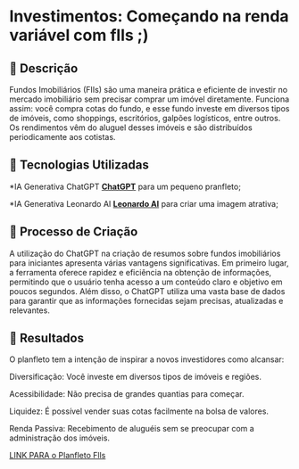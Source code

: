 # Investimentos: Começando na renda variável com flls ;)

## 📒 Descrição
Fundos Imobiliários (FIIs) são uma maneira prática e eficiente de investir no mercado imobiliário sem precisar comprar um imóvel diretamente. Funciona assim: você compra cotas do fundo, e esse fundo investe em diversos tipos de imóveis, como shoppings, escritórios, galpões logísticos, entre outros. Os rendimentos vêm do aluguel desses imóveis e são distribuídos periodicamente aos cotistas.

## 🤖 Tecnologias Utilizadas
*IA Generativa ChatGPT **[ChatGPT](https://chat.openai.com)** para um pequeno pranfleto;

*IA Generativa Leonardo AI **[Leonardo AI](https://leonardo.ai)** para criar uma imagem atrativa;

## 🧐 Processo de Criação
A utilização do ChatGPT na criação de resumos sobre fundos imobiliários para iniciantes apresenta várias vantagens significativas. Em primeiro lugar, a ferramenta oferece rapidez e eficiência na obtenção de informações, permitindo que o usuário tenha acesso a um conteúdo claro e objetivo em poucos segundos. Além disso, o ChatGPT utiliza uma vasta base de dados para garantir que as informações fornecidas sejam precisas, atualizadas e relevantes.

## 🚀 Resultados
O planfleto tem a intenção de inspirar a novos investidores como alcansar:

Diversificação: Você investe em diversos tipos de imóveis e regiões.

Acessibilidade: Não precisa de grandes quantias para começar.

Liquidez: É possível vender suas cotas facilmente na bolsa de valores.

Renda Passiva: Recebimento de aluguéis sem se preocupar com a administração dos imóveis.

[LINK PARA o Planfleto Flls]()
